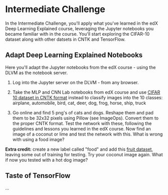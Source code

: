 # Intermediate Challenge

In the Intermediate Challenge, you'll apply what you've learned in the edX Deep Learning Explained course, leveraging the Jupyter notebooks you became familiar with in the course.  You'll start exploring the CIFAR-10 dataset along with other datsets in CNTK and TensorFlow.

## Adapt Deep Learning Explained Notebooks

Here you'll adapt the Jupyter notebooks from the edX course - using the DLVM as the notebook server.

1. Log into the Jupyter server on the DLVM - from any browser.
2. Take the MLP and CNN Lab notebooks from edX course and use [CIFAR 10 dataset in CNTK format](https://github.com/Microsoft/CNTK/tree/master/Examples/Image/DataSets/CIFAR-10) instead to classify images into the 10 classes:  airplane, automobile, bird, cat, deer, dog, frog, horse, ship, truck

3. Go online and find 5 png's of cats and dogs.  Reshape them and pad them to be 32x32 pixels using Pillow (see ImageOps).  Convert them to the proper CNTK format.  Test the network with these, following the guidelines and lessons you learned in the edX course.  Now find an image of a coconut or lime and test the network with this.  What is wrong with using a food image?

**Extra credit:**  create a new label called "food" and add this [fruit dataset](http://www.vicos.si/Downloads/FIDS30), leaving some out of training for testing.  Try your coconut image again.  What if now you tested with a hot dog image?

## Taste of TensorFlow

...

